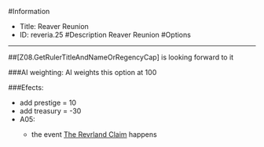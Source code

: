 #Information
 - Title: Reaver Reunion
 - ID: reveria.25
#Description
Reaver Reunion
#Options

___
##[Z08.GetRulerTitleAndNameOrRegencyCap] is looking forward to it

###AI weighting:
AI weights this option at 100


###Efects:<ul><li>add prestige = 10</li><li>add treasury = -30</li><li>A05:</li><ul><li>the event [The Revrland Claim](../events/the_revrland_claim.md) happens</li></ul></ul>
